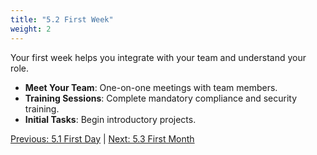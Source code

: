 ```yaml
---
title: "5.2 First Week"
weight: 2
---
```


Your first week helps you integrate with your team and understand your role.

- **Meet Your Team**: One-on-one meetings with team members.
- **Training Sessions**: Complete mandatory compliance and security training.
- **Initial Tasks**: Begin introductory projects.

[Previous: 5.1 First Day](/handbook/onboarding-process/first-day/) | [Next: 5.3 First Month](/handbook/onboarding-process/first-month/)
